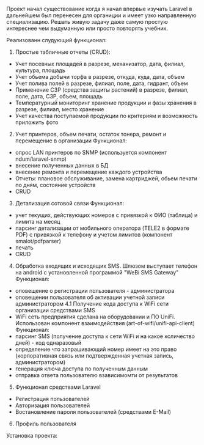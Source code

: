Проект начал существование когда я начал впервые изучать Laravel в дальнейшем был перенесен  для органиции 
и имеет узко направленную специализацию. Решать живую задачу даже самую простую интереснее 
чем выдуманную или просто повторять учебник.

Реализованн слудующий функционал:

1. Простые табличные отчеты (CRUD):
- Учет посевных площадей в разрезе, механизатор, дата, филиал, культура, площадь
- Учет обьема добычи торфа в разрезе, откуда, куда, дата, объем
- Учет полива полей в разрезе, филиал, поле, дата, гидрант, объем
- Применение СЗР (средства защиты растений) в разрезе, филиал, поле, дата, СЗР, объем, площадь
- Температурный мониторинг хранение продукции и фазы хранения в разрезе, филиал, место хранение
- Учет качества поступаемой продукции по критериям и возможность приложить фото

2. Учет принтеров, объем печати, остаток тонера, ремонт и перемещение в организации
Функционал:
- опрос LAN принтеров по SNMP (используется компонент ndum/laravel-snmp)
- внесение полученных данных в БД
- внесение ремонта и перемещение каждого устройства
- Отчеты: плановое обслуживание, замена картриджей, обьем печати по дням, состояние устройств
- CRUD

3. Детализация сотовой связи 
Функционал:
- учет текущих, действующих номеров с привязкой к ФИО (таблица) и лимита на месяц
- парсинг детализации от мобильного оператора (TELE2 в формате PDF) с привязкой к телефону и учетом лимитов (компонент smalot/pdfparser)
- печать
- CRUD

4. Обработка входящих и исходящих SMS. Шлюзом выступает телефон на android с установленной программой "WeBi SMS Gateway"
Функционал:
- оповещение о регистрации пользователя - администратора
- оповещении пользователя об активации учетной записи администратором
4.1 Получение кода доступа к WiFi сети организации средствами SMS
- WiFi сеть предприятия сделана на оборудовании и ПО UniFi. Использован компонент взаимодействия (art-of-wifi/unifi-api-client)
Функционал:
- парсинг SMS (получение доступа к сети WiFi и на какое количество дней) - код однаразовый
- определение что запрашивающий номер имеет на это право (корпоративная связь или подтвержденная учетная запись, администратором)
- генерация ключа доступа по полученным данным
- отправка ответа пользователю взависимомти от результатов

5. Функционал средствами Laravel
- Регистрация пользователей
- Авторизация пользователей
- Востановление пароля пользователей (средствами E-Mail)

6. Профиль пользователя

Установка проекта:


